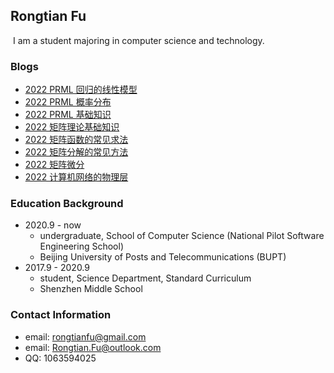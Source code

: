 ## Rongtian Fu

​	I am a student majoring in computer science and technology.


### Blogs

- [2022 PRML 回归的线性模型](https://www.cnblogs.com/faranten/p/15947139.html)
- [2022 PRML 概率分布](https://www.cnblogs.com/faranten/p/15917369.html)
- [2022 PRML 基础知识](https://www.cnblogs.com/faranten/p/15880295.html)
- [2022 矩阵理论基础知识](https://www.cnblogs.com/faranten/p/15845928.html)
- [2022 矩阵函数的常见求法](https://www.cnblogs.com/faranten/p/15861327.html)
- [2022 矩阵分解的常见方法](https://www.cnblogs.com/faranten/p/15861531.html)
- [2022 矩阵微分](https://www.cnblogs.com/faranten/p/16028217.html)
- [2022 计算机网络的物理层](https://www.cnblogs.com/faranten/p/16053852.html)

### Education Background

- 2020.9 - now
  - undergraduate, School of Computer Science (National Pilot Software Engineering School)
  - Beijing University of Posts and Telecommunications (BUPT)
- 2017.9 - 2020.9
  - student, Science Department, Standard Curriculum
  - Shenzhen Middle School

### Contact Information

- email: rongtianfu@gmail.com
- email: Rongtian.Fu@outlook.com
- QQ: 1063594025
